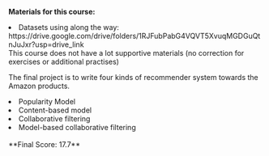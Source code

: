 <b>Materials for this course:</b>
<li>Datasets using along the way: https://drive.google.com/drive/folders/1RJFubPabG4VQVT5XvuqMGDGuQtnJuJxr?usp=drive_link</li>
This course does not have a lot supportive materials (no correction for exercises or additional practises)

The final project is to write four kinds of recommender system towards the Amazon products.
<li>Popularity Model</li>
<li>Content-based model</li>
<li>Collaborative filtering</li>
<li>Model-based collaborative filtering</li>

<br/>
**Final Score: 17.7**
